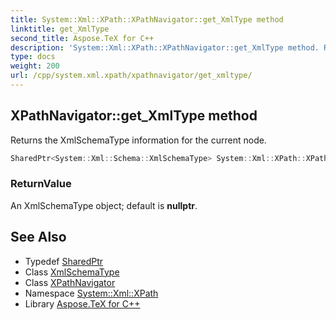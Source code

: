 ```yaml
---
title: System::Xml::XPath::XPathNavigator::get_XmlType method
linktitle: get_XmlType
second_title: Aspose.TeX for C++
description: 'System::Xml::XPath::XPathNavigator::get_XmlType method. Returns the XmlSchemaType information for the current node in C++.'
type: docs
weight: 200
url: /cpp/system.xml.xpath/xpathnavigator/get_xmltype/
---
```

## XPathNavigator::get_XmlType method


Returns the XmlSchemaType information for the current node.

```cpp
SharedPtr<System::Xml::Schema::XmlSchemaType> System::Xml::XPath::XPathNavigator::get_XmlType() override
```


### ReturnValue

An XmlSchemaType object; default is **nullptr**.

## See Also

* Typedef [SharedPtr](../../../system/sharedptr/)
* Class [XmlSchemaType](../../../system.xml.schema/xmlschematype/)
* Class [XPathNavigator](../)
* Namespace [System::Xml::XPath](../../)
* Library [Aspose.TeX for C++](../../../)
